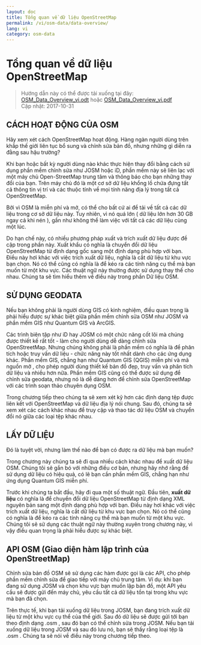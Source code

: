 ```yaml
---
layout: doc
title: Tổng quan về dữ liệu OpenStreetMap
permalink: /vi/osm-data/data-overview/
lang: vi
category: osm-data
---
```


Tổng quan về dữ liệu OpenStreetMap
==================


> Hướng dẫn này có thể được tải xuống tại đây: [OSM_Data_Overview_vi.odt](/files/OSM_Data_Overview_vi.odt) hoặc [OSM_Data_Overview_vi.pdf](/files/OSM_Data_Overview_vi.pdf)  
> Cập nhật: 2017-10-31

<!--Trong phần này, chúng ta sẽ tìm hiểu cách thức vận hành của OpenStreetMap, điều sẽ giúp chúng ta hiểu rõ hơn cách thức tổ chức dữ liệu và làm thế nào để sử dụng dữ liệu đó tốt nhất.-->

CÁCH HOẠT ĐỘNG CỦA OSM
--------------
Hãy xem xét cách OpenStreetMap hoạt động. Hàng ngàn người dùng trên khắp thế giới liên tục bổ sung và chỉnh sửa bản đồ, nhưng những gì diễn ra đằng sau hậu trường?  

Khi bạn hoặc bất kỳ người dùng nào khác thực hiện thay đổi bằng cách sử dụng phần mềm chỉnh sửa như JOSM hoặc iD, phần mềm này sẽ liên lạc với một máy chủ Open-StreetMap trung tâm và thông báo cho bạn những thay đổi của bạn. Trên máy chủ đó là một cơ sở dữ liệu khổng lồ chứa đựng tất cả thông tin vị trí và các thuộc tính về mọi tính năng địa lý trong tất cả OpenStreetMap.  

Bởi vì OSM là miễn phí và mở, có thể cho bất cứ ai để tải về tất cả các dữ liệu trong cơ sở dữ liệu này. Tuy nhiên, vì nó quá lớn ( dữ liệu lớn hơn 30 GB ngay cả khi nén ), gần như không thể làm việc với tất cả các dữ liệu cùng một lúc.  

Do hạn chế này, có nhiều phương pháp xuất và trích xuất dữ liệu được đề cập trong phần này. Xuất khẩu có nghĩa là chuyển đổi dữ liệu OpenStreetMap từ định dạng gốc sang một định dạng phù hợp với bạn. Điều này hơi khác với việc trích xuất dữ liệu, nghĩa là cắt dữ liệu từ khu vực bạn chọn. Nó có thể cũng có nghĩa là để kéo ra các tính năng cụ thể mà bạn muốn từ một khu vực. Các thuật ngữ này thường được sử dụng thay thế cho nhau. Chúng ta sẽ tìm hiểu thêm về điều này trong phần Dữ liệu OSM.  

SỬ DỤNG GEODATA
--------------
Nếu bạn không phải là người dùng GIS có kinh nghiệm, điều quan trọng là phải hiểu được sự khác biệt giữa phần mềm chỉnh sửa OSM như JOSM và phần mềm GIS như Quantum GIS và ArcGIS.  

Các trình biên tập như iD hay JOSM có một chức năng cốt lõi mà chúng được thiết kế rất tốt - làm cho người dùng dễ dàng chỉnh sửa OpenStreetMap. Nhưng chúng không phải là phần mềm có nghĩa là để phân tích hoặc truy vấn dữ liệu - chức năng này tốt nhất dành cho các ứng dụng khác.
Phần mềm GIS, chẳng hạn như Quantum GIS (QGIS) miễn phí và mã nguồn mở , cho phép người dùng thiết kế bản đồ đẹp, truy vấn và phân tích dữ liệu và nhiều hơn nữa. Phần mềm GIS cũng có thể được sử dụng để chỉnh sửa geodata, nhưng nó là dễ dàng hơn để chỉnh sửa OpenStreetMap với các trình soạn thảo chuyên dụng OSM.  

Trong chương tiếp theo chúng ta sẽ xem xét kỹ hơn các định dạng tệp được liên kết với OpenStreetMap và dữ liệu địa lý nói chung. Sau đó, chúng ta sẽ xem xét các cách khác nhau để truy cập và thao tác dữ liệu OSM và chuyển đổi nó giữa các loại tệp khác nhau.  


LẤY DỮ LIỆU
-----------------

Đó là tuyệt vời, nhưng làm thế nào để bạn có được ra dữ liệu mà bạn muốn?  

Trong chương này chúng ta sẽ đi qua nhiều cách khác nhau để xuất dữ liệu OSM. Chúng tôi sẽ gắn bó với những điều cơ bản, nhưng hãy nhớ rằng để sử dụng dữ liệu có hiệu quả, có lẽ bạn cần phần mềm GIS,
chẳng hạn như ứng dụng Quantum GIS miễn phí.  

Trước khi chúng ta bắt đầu, hãy đi qua một số thuật ngữ. Đầu tiên, **xuất dữ liệu** có nghĩa là để chuyển đổi dữ liệu OpenStreetMap từ định dạng XML nguyên bản sang một định dạng phù hợp với bạn. Điều này hơi khác với việc trích xuất dữ liệu, nghĩa là cắt dữ liệu từ khu vực bạn chọn. Nó có thể cũng có nghĩa là để kéo ra các tính năng cụ thể mà bạn muốn từ một khu vực. Chúng tôi sẽ sử dụng các thuật ngữ này thường xuyên trong chương này, vì vậy điều quan trọng là phải hiểu được sự khác biệt.  

API OSM (Giao diện hàm lập trình của OpenStreetMap)
------------
Chỉnh sửa bản đồ OSM sẽ sử dụng các hàm được gọi là các API, cho phép phần mềm chỉnh sửa để giao tiếp với máy chủ trung tâm. Ví dụ: khi bạn đang sử dụng JOSM và chọn khu vực bạn muốn lập bản đồ, một API yêu cầu sẽ được gửi đến máy chủ, yêu cầu tất cả dữ liệu tồn tại trong khu vực mà bạn đã chọn.  

Trên thực tế, khi bạn tải xuống dữ liệu trong JOSM, bạn đang trích xuất dữ liệu từ một khu vực cụ thể của thế giới. Sau đó dữ liệu sẽ được gửi tới bạn theo định dạng .osm , sau đó bạn có thể chỉnh sửa trong JOSM. Nếu bạn tải xuống dữ liệu trong JOSM và sau đó lưu nó, bạn sẽ thấy rằng loại tệp là .osm . Chúng ta sẽ nói về điều này trong chương tiếp theo.  
